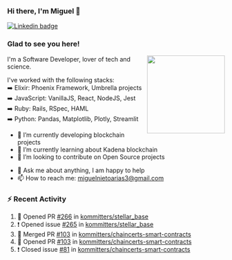 ### Hi there, I'm Miguel 👋

<a href="https://linkedin.com/in/miguelnietoa/" target="_blank" rel="noopener noreferrer">
  <img src="https://img.shields.io/badge/-LinkedIn-0e76a8?style=flat-square&logo=Linkedin&logoColor=white" alt="Linkedin badge">
</a>
<!-- [![Website Badge](https://img.shields.io/badge/Website-3b5998?style=flat-square&logo=google-chrome&logoColor=white)](#notavailablenow#) 

<img src="https://i.imgur.com/tbrLrt5.gif" width=400 alt="Coding GIF" align="right"/>
-->


### Glad to see you here!
<a href="https://github.com/miguelnietoa"><img src="https://github-readme-stats-git-masterrstaa-rickstaa.vercel.app/api?username=miguelnietoa&show_icons=true&hide_border=true&count_private=true&include_all_commits=true&theme=tokyonight" height="180em" align="right"/></a>
I'm a Software Developer, lover of tech and science. 

I've worked with the following stacks:\
➡️ Elixir: Phoenix Framework, Umbrella projects\
➡️ JavaScript: VanillaJS, React, NodeJS, Jest\
➡️ Ruby: Rails, RSpec, HAML\
➡️ Python: Pandas, Matplotlib, Plotly, Streamlit

- 🔭 I’m currently developing blockchain projects
- 🌱 I’m currently learning about Kadena blockchain
- 👯 I’m looking to contribute on Open Source projects
<!-- 
- 😄 I just finished a Machine Learning course! 
- 🤔 I’m looking for help with ...
-->
- 💬 Ask me about anything, I am happy to help
- 📫 How to reach me: miguelnietoarias3@gmail.com


### ⚡ Recent Activity

<!--START_SECTION:activity-->
1. 💪 Opened PR [#266](https://github.com/kommitters/stellar_base/pull/266) in [kommitters/stellar_base](https://github.com/kommitters/stellar_base)
2. ❗️ Opened issue [#265](https://github.com/kommitters/stellar_base/issues/265) in [kommitters/stellar_base](https://github.com/kommitters/stellar_base)
3. 🎉 Merged PR [#103](https://github.com/kommitters/chaincerts-smart-contracts/pull/103) in [kommitters/chaincerts-smart-contracts](https://github.com/kommitters/chaincerts-smart-contracts)
4. 💪 Opened PR [#103](https://github.com/kommitters/chaincerts-smart-contracts/pull/103) in [kommitters/chaincerts-smart-contracts](https://github.com/kommitters/chaincerts-smart-contracts)
5. ❗️ Closed issue [#81](https://github.com/kommitters/chaincerts-smart-contracts/issues/81) in [kommitters/chaincerts-smart-contracts](https://github.com/kommitters/chaincerts-smart-contracts)
<!--END_SECTION:activity-->
